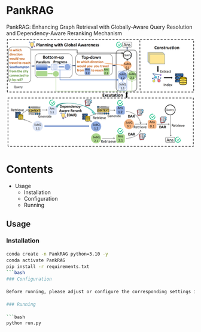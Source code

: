 # PankRAG
PankRAG: Enhancing Graph Retrieval with Globally-Aware Query Resolution and Dependency-Aware Reranking Mechanism
![overall workflow](methodology_00.png)

# Contents

- Usage
  - Installation
  - Configuration
  - Running

## Usage

### Installation

```bash
conda create -n PankRAG python=3.10 -y  
conda activate PankRAG  
pip install -r requirements.txt
```bash
### Configuration

Before running, please adjust or configure the corresponding settings in run.py and any other program files yourself—this includes the model name, api_key, etc.

### Running

```bash
python run.py
